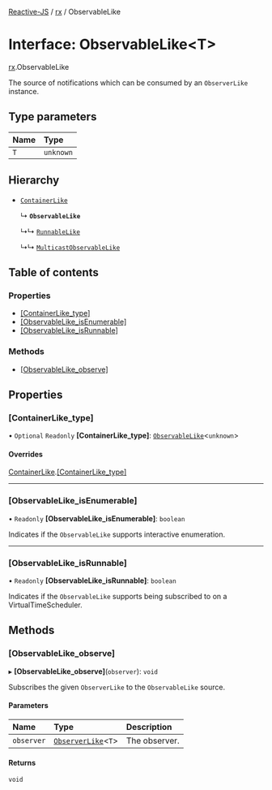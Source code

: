 [Reactive-JS](../README.md) / [rx](../modules/rx.md) / ObservableLike

# Interface: ObservableLike<T\>

[rx](../modules/rx.md).ObservableLike

The source of notifications which can be consumed by an `ObserverLike` instance.

## Type parameters

| Name | Type |
| :------ | :------ |
| `T` | `unknown` |

## Hierarchy

- [`ContainerLike`](containers.ContainerLike.md)

  ↳ **`ObservableLike`**

  ↳↳ [`RunnableLike`](rx.RunnableLike.md)

  ↳↳ [`MulticastObservableLike`](rx.MulticastObservableLike.md)

## Table of contents

### Properties

- [[ContainerLike\_type]](rx.ObservableLike.md#[containerlike_type])
- [[ObservableLike\_isEnumerable]](rx.ObservableLike.md#[observablelike_isenumerable])
- [[ObservableLike\_isRunnable]](rx.ObservableLike.md#[observablelike_isrunnable])

### Methods

- [[ObservableLike\_observe]](rx.ObservableLike.md#[observablelike_observe])

## Properties

### [ContainerLike\_type]

• `Optional` `Readonly` **[ContainerLike\_type]**: [`ObservableLike`](rx.ObservableLike.md)<`unknown`\>

#### Overrides

[ContainerLike](containers.ContainerLike.md).[[ContainerLike_type]](containers.ContainerLike.md#[containerlike_type])

___

### [ObservableLike\_isEnumerable]

• `Readonly` **[ObservableLike\_isEnumerable]**: `boolean`

Indicates if the `ObservableLike` supports interactive enumeration.

___

### [ObservableLike\_isRunnable]

• `Readonly` **[ObservableLike\_isRunnable]**: `boolean`

Indicates if the `ObservableLike` supports being subscribed to
on a VirtualTimeScheduler.

## Methods

### [ObservableLike\_observe]

▸ **[ObservableLike_observe]**(`observer`): `void`

Subscribes the given `ObserverLike` to the `ObservableLike` source.

#### Parameters

| Name | Type | Description |
| :------ | :------ | :------ |
| `observer` | [`ObserverLike`](rx.ObserverLike.md)<`T`\> | The observer. |

#### Returns

`void`
